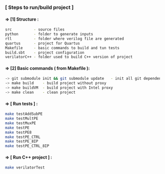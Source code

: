 ### [ Steps to run/build project ]

#### => [1] Structure :
```bash
src          - source files 
python       - folder to generate inputs
rtl          - folder where verilog file are generated
quartus      - project for Quartus
Makefile     - basic commands to build and tun tests
build.sbt    - project configuration
verilatorC++ - folder used to build C++ version of project
```

#### => [2] Basic commands ( from Makefile ):
```bash
-> git submodule init && git submodule update   - init all git dependencies
-> make build    - build project without proxy
-> make buildVM  - build project with Intel proxy
-> make clean    - clean project
```

#### => [ Run tests ] :
```bash
make testAddSubPE
make testMultPE
make testMuxPE
make testPE
make testPE8
make testPE_CTRL
make testPE_8IP
make testPE_CTRL_8IP
```

#### => [ Run C++ project ] :
```bash
make verilatorTest
```